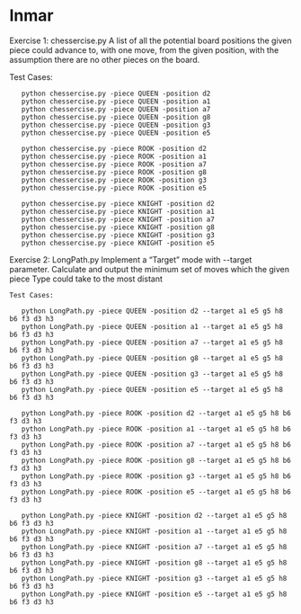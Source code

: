 # Inmar

Exercise 1: chessercise.py
      A list of all the potential board positions the given piece could advance to, with one move,
      from the given position, with the assumption there are no other pieces on the board.
      
  Test Cases:
  
       python chessercise.py -piece QUEEN -position d2 
       python chessercise.py -piece QUEEN -position a1 
       python chessercise.py -piece QUEEN -position a7 
       python chessercise.py -piece QUEEN -position g8   
       python chessercise.py -piece QUEEN -position g3   
       python chessercise.py -piece QUEEN -position e5  

       python chessercise.py -piece ROOK -position d2 
       python chessercise.py -piece ROOK -position a1 
       python chessercise.py -piece ROOK -position a7 
       python chessercise.py -piece ROOK -position g8   
       python chessercise.py -piece ROOK -position g3   
       python chessercise.py -piece ROOK -position e5   

       python chessercise.py -piece KNIGHT -position d2 
       python chessercise.py -piece KNIGHT -position a1 
       python chessercise.py -piece KNIGHT -position a7 
       python chessercise.py -piece KNIGHT -position g8   
       python chessercise.py -piece KNIGHT -position g3   
       python chessercise.py -piece KNIGHT -position e5   


Exercise 2: LongPath.py
      Implement a “Target” mode with --target parameter. Calculate and output the minimum set of moves which the given piece Type could take to the most distant
      
    Test Cases:
    
       python LongPath.py -piece QUEEN -position d2 --target a1 e5 g5 h8 b6 f3 d3 h3
       python LongPath.py -piece QUEEN -position a1 --target a1 e5 g5 h8 b6 f3 d3 h3
       python LongPath.py -piece QUEEN -position a7 --target a1 e5 g5 h8 b6 f3 d3 h3
       python LongPath.py -piece QUEEN -position g8 --target a1 e5 g5 h8 b6 f3 d3 h3  
       python LongPath.py -piece QUEEN -position g3 --target a1 e5 g5 h8 b6 f3 d3 h3  
       python LongPath.py -piece QUEEN -position e5 --target a1 e5 g5 h8 b6 f3 d3 h3 

       python LongPath.py -piece ROOK -position d2 --target a1 e5 g5 h8 b6 f3 d3 h3
       python LongPath.py -piece ROOK -position a1 --target a1 e5 g5 h8 b6 f3 d3 h3
       python LongPath.py -piece ROOK -position a7 --target a1 e5 g5 h8 b6 f3 d3 h3
       python LongPath.py -piece ROOK -position g8 --target a1 e5 g5 h8 b6 f3 d3 h3  
       python LongPath.py -piece ROOK -position g3 --target a1 e5 g5 h8 b6 f3 d3 h3  
       python LongPath.py -piece ROOK -position e5 --target a1 e5 g5 h8 b6 f3 d3 h3  

       python LongPath.py -piece KNIGHT -position d2 --target a1 e5 g5 h8 b6 f3 d3 h3
       python LongPath.py -piece KNIGHT -position a1 --target a1 e5 g5 h8 b6 f3 d3 h3
       python LongPath.py -piece KNIGHT -position a7 --target a1 e5 g5 h8 b6 f3 d3 h3
       python LongPath.py -piece KNIGHT -position g8 --target a1 e5 g5 h8 b6 f3 d3 h3  
       python LongPath.py -piece KNIGHT -position g3 --target a1 e5 g5 h8 b6 f3 d3 h3  
       python LongPath.py -piece KNIGHT -position e5 --target a1 e5 g5 h8 b6 f3 d3 h3
